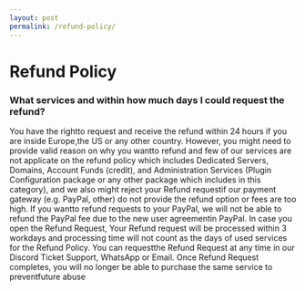 ```yaml
---
layout: post
permalink: /refund-policy/
---
```


# Refund Policy
### What services and within how much days I could request the refund?
You have the rightto request and receive the refund within 24 hours if you are inside Europe,the US or any other country. However, you might need to provide valid reason on why you wantto refund and few of our services are not applicate on the refund policy which includes Dedicated Servers, Domains, Account Funds (credit), and Administration Services (Plugin Configuration package or any other package which includes in this category), and we also might reject your Refund requestif our payment gateway (e.g. PayPal, other) do not provide the refund option or fees are too high. If you wantto refund requests to your PayPal, we will not be able to refund the PayPal fee due to the new user agreementin PayPal. In case you open the Refund Request, Your Refund request will be processed within 3 workdays and processing time will not count as the days of used services for the Refund Policy. You can requestthe Refund Request at any time in our Discord Ticket Support, WhatsApp or Email. Once Refund Request completes, you will no longer be able to purchase the same service to preventfuture abuse